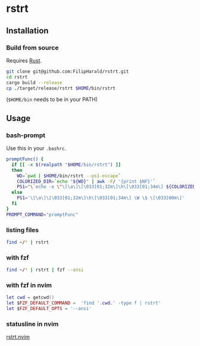# rstrt

## Installation
### Build from source
Requires [Rust](https://www.rust-lang.org/tools/install).

```bash
git clone git@github.com:FilipHarald/rstrt.git
cd rstrt
cargo build --release
cp ./target/release/rstrt $HOME/bin/rstrt
```
(`$HOME/bin` needs to be in your PATH)

## Usage
### bash-prompt
Use this in your `.bashrc`.
```bash
promptFunc() {
  if [[ -x $(realpath "$HOME/bin/rstrt") ]]
  then
    WD=`pwd | $HOME/bin/rstrt --ps1-escape`
    COLORIZED_DIR=`echo "${WD}" | awk -F/ '{print $NF}'`
    PS1="\`echo -e \"\[\a\]\[\033[01;32m\]\h\[\033[01;34m\] ${COLORIZED_DIR} \$ \"\`"
  else
    PS1='\[\a\]\[\033[01;32m\]\h\[\033[01;34m\] \W \$ \[\033[00m\]'
  fi
}
PROMPT_COMMAND="promptFunc"
```

### listing files
```bash
find ~/* | rstrt
```

### with fzf
```bash
find ~/* | rstrt | fzf --ansi
```

### with fzf in nvim
```lua
let cwd = getcwd()
let $FZF_DEFAULT_COMMAND =  'find '.cwd.' -type f | rstrt'
let $FZF_DEFAULT_OPTS = '--ansi'
```

### statusline in nvim
[rstrt.nvim](https://github.com/FilipHarald/rstrt.nvim)
